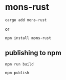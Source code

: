# mons-rust
`cargo add mons-rust`

or

`npm install mons-rust`

## publishing to npm

`npm run build`

`npm publish`